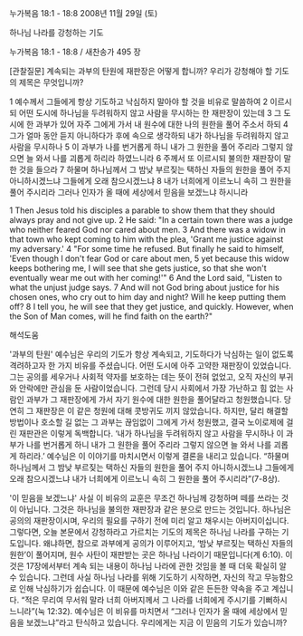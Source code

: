 누가복음 18:1 - 18:8 
2008년 11월 29일 (토)

하나님 나라를 강청하는 기도



누가복음 18:1 - 18:8 / 새찬송가 495 장


[관찰질문]
계속되는 과부의 탄원에 재판장은 어떻게 합니까? 
우리가 강청해야 할 기도의 제목은 무엇입니까? 

1 예수께서 그들에게 항상 기도하고 낙심하지 말아야 할 것을 비유로 말씀하여 
2 이르시되 어떤 도시에 하나님을 두려워하지 않고 사람을 무시하는 한 재판장이 있는데 
3 그 도시에 한 과부가 있어 자주 그에게 가서 내 원수에 대한 나의 원한을 풀어 주소서 하되 
4 그가 얼마 동안 듣지 아니하다가 후에 속으로 생각하되 내가 하나님을 두려워하지 않고 사람을 무시하나 
5 이 과부가 나를 번거롭게 하니 내가 그 원한을 풀어 주리라 그렇지 않으면 늘 와서 나를 괴롭게 하리라 하였느니라 
6 주께서 또 이르시되 불의한 재판장이 말한 것을 들으라 
7 하물며 하나님께서 그 밤낮 부르짖는 택하신 자들의 원한을 풀어 주지 아니하시겠느냐 그들에게 오래 참으시겠느냐 
8 내가 너희에게 이르노니 속히 그 원한을 풀어 주시리라 그러나 인자가 올 때에 세상에서 믿음을 보겠느냐 하시니라 

1 Then Jesus told his disciples a parable to show them that they should always pray and not give up. 
2 He said: "In a certain town there was a judge who neither feared God nor cared about men. 
3 And there was a widow in that town who kept coming to him with the plea, 'Grant me justice against my adversary.' 
4 "For some time he refused. But finally he said to himself, 'Even though I don't fear God or care about men, 
5 yet because this widow keeps bothering me, I will see that she gets justice, so that she won't eventually wear me out with her coming!'" 
6 And the Lord said, "Listen to what the unjust judge says. 
7 And will not God bring about justice for his chosen ones, who cry out to him day and night? Will he keep putting them off? 
8 I tell you, he will see that they get justice, and quickly. However, when the Son of Man comes, will he find faith on the earth?"

해석도움





'과부의 탄원'
 예수님은 우리의 기도가 항상 계속되고, 기도하다가 낙심하는 일이 없도록 격려하고자 한 가지 비유를 주셨습니다. 어떤 도시에 아주 고약한 재판장이 있었습니다. 그는 공의를 세우거나 사회적 약자를 보호하는 데는 뜻이 전혀 없었고, 오직 자신의 부귀와 안락에만 관심을 둔 사람이었습니다. 그런데 당시 사회에서 가장 가난하고 힘 없는 사람인 과부가 그 재판장에게 가서 자기 원수에 대한 원한을 풀어달라고 청원했습니다. 당연히 그 재판장은 이 같은 청원에 대해 콧방귀도 끼지 않았습니다. 하지만, 달리 해결할 방법이나 호소할 길 없는 그 과부는 끊임없이 그에게 가서 청원했고, 결국 노이로제에 걸린 재판관은 이렇게 독백합니다. ‘내가 하나님을 두려워하지 않고 사람을 무시하나 이 과부가 나를 번거롭게 하니 내가 그 원한을 풀어 주리라 그렇지 않으면 늘 와서 나를 괴롭게 하리라.’ 예수님은 이 이야기를 마치시면서 이렇게 결론을 내리고 있습니다. “하물며 하나님께서 그 밤낮 부르짖는 택하신 자들의 원한을 풀어 주지 아니하시겠느냐 그들에게 오래 참으시겠느냐 내가 너희에게 이르노니 속히 그 원한을 풀어 주시리라”(7-8상).     

'이 믿음을 보겠느냐'
 사실 이 비유의 교훈은 무조건 하나님께 강청하며 떼를 쓰라는 것이 아닙니다. 그것은 하나님을 불의한 재판장과 같은 분으로 만드는 것입니다. 하나님은 공의의 재판장이시며, 우리의 필요를 구하기 전에 미리 알고 채우시는 아버지이십니다. 그렇다면, 오늘 본문에서 강청하라고 가르치는 기도의 제목은 하나님 나라를 구하는 기도입니다. 왜냐하면, 참으로 과부에게 공의가 이루어지고, ‘밤낮 부르짖는 택하신 자들의 원한’이 풀어지며, 원수 사탄이 재판받는 곳은 하나님 나라이기 때문입니다(계 6:10). 이것은 17장에서부터 계속 되는 내용이 하나님 나라에 관한 것임을 볼 때 더욱 확실히 알 수 있습니다. 그런데 사실 하나님 나라를 위해 기도하기 시작하면, 자신의 작고 무능함으로 인해 낙심하기가 쉽습니다. 이 때문에 예수님은 이와 같은 든든한 약속을 주고 계십니다. “적은 무리여 무서워 말라 너희 아버지께서 그 나라를 너희에게 주시기를 기뻐하시느니라”(눅 12:32). 예수님은 이 비유를 마치면서 “그러나 인자가 올 때에 세상에서 믿음을 보겠느냐”라고 탄식하고 있습니다. 우리에게는 지금 이 믿음의 기도가 있습니까?
